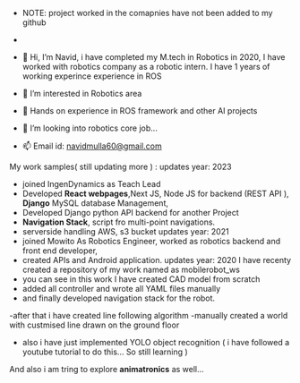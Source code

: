 - NOTE: project worked in the comapnies have not been added to my github 
- 
- 👋 Hi, I’m Navid, i have completed my M.tech in Robotics in 2020, 
     I have worked with robotics company as a robotic intern. I have 1 years of working experince  experience in ROS  
- 👀 I’m interested in Robotics area 
- 🌱 Hands on experience in ROS framework and other AI projects
- 💞️ I’m looking into robotics core job... 

- 📫 Email id: navidmulla60@gmail.com

My work samples( still updating more ) :
updates year: 2023
  - joined IngenDynamics as Teach Lead
  - Developed **React webpages**,Next JS,  Node JS for backend (REST API ), **Django** MySQL database Management,
  - Developed Django python API backend for another Project
  - **Navigation Stack**, script fro multi-point navigations.
  - serverside handling AWS, s3 bucket
updates year: 2021
  - joined Mowito As Robotics Engineer, worked as robotics backend and front end developer, 
  - created APIs and Android application.
updates year: 2020
I have recenty created a repository of my work named as mobilerobot_ws
  - you can see in this work I have created CAD model from scratch
  - added all controller and wrote all YAML files manually 
  - and finally developed navigation stack for the robot.
  
  -after that i have created line following algorithm
  -manually created a world with custmised line drawn on the ground floor
  
  - also i have just implemented YOLO object recognition ( i have followed a youtube tutorial to do this... So still learning )

And also i am tring to explore **animatronics** as well...


<!---
navidmulla60/navidmulla60 is a ✨ special ✨ repository because its `README.md` (this file) appears on your GitHub profile.
You can click the Preview link to take a look at your changes.
--->
